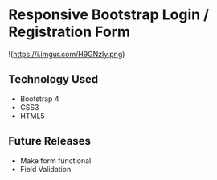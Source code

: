 # Responsive Bootstrap Login / Registration Form

!(https://i.imgur.com/H9GNzly.png)

## Technology Used
* Bootstrap 4
* CSS3
* HTML5

## Future Releases
* Make form functional
* Field Validation

